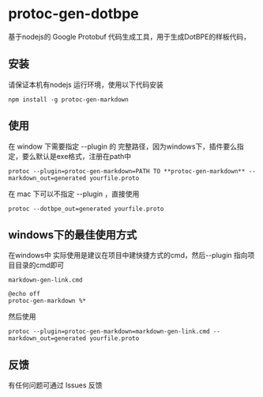 # protoc-gen-dotbpe
基于nodejs的 Google Protobuf 代码生成工具，用于生成DotBPE的样板代码，


## 安装
请保证本机有nodejs 运行环境，使用以下代码安装

```
npm install -g protoc-gen-markdown

```


## 使用

在 window 下需要指定 --plugin 的 完整路径，因为windows下，插件要么指定，要么默认是exe格式，注册在path中

```
protoc --plugin=protoc-gen-markdown=PATH TO **protoc-gen-markdown** --markdown_out=generated yourfile.proto

```

在 mac 下可以不指定 --plugin ，直接使用

```
protoc --dotbpe_out=generated yourfile.proto

```

## windows下的最佳使用方式
在windows中 实际使用是建议在项目中建快捷方式的cmd，然后--plugin 指向项目目录的cmd即可

`markdown-gen-link.cmd`

```
@echo off
protoc-gen-markdown %*

```

然后使用


```
protoc --plugin=protoc-gen-markdown=markdown-gen-link.cmd --markdown_out=generated yourfile.proto

```


## 反馈

有任何问题可通过  Issues  反馈